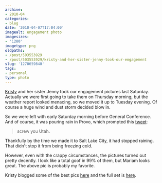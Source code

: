 ```yaml
---
archive:
- 2010-04
categories:
- blog
date: '2010-04-07T17:04:00'
imagealt: engagement photo
imagesizes:
- '1280'
imagetype: png
oldpaths:
- /post/503553929
- /post/503553929/kristy-and-her-sister-jenny-took-our-engagement
slug: '1270659840'
tags:
- personal
type: photo
---
```


[Kristy][2] and her sister Jenny took our engagement pictures last
Saturday.  Actually we were first going to take them on Thursday morning,
but the weather report looked menacing, so we moved it up to Tuesday
evening.  Of course a huge wind and dust storm decided blow in.

So we were left with early Saturday morning before General Conference.
And of course, it was pouring rain in Provo, which prompted this
[tweet][3]:

> screw you Utah.

Thankfully by the time we made it to Salt Lake City, it had stopped
raining.  That didn't stop it from being freezing cold.

However, even with the crappy circumstances, the pictures turned out
pretty decently.  I look like a total goof in 99% of them, but Mariam
looks great.  The above pic is probably my favorite.

Kristy blogged some of the best pics [here][4] and the full set is
[here][5].

[2]: http://www.chillygator.blogspot.com/
[3]: http://twitter.com/bismark/status/11531877284
[4]: http://chillygator.blogspot.com/2010/04/ryan-and-mariam-engagements.html
[5]: http://greenhillsphotography.smugmug.com/Weddings/Engagements/RyanandMariam/
